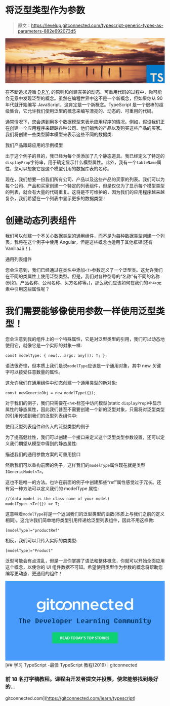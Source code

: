 # 将泛型类型作为参数

> 原文：<https://levelup.gitconnected.com/typescript-generic-types-as-parameters-882e692073d5>

![](img/ef55b752a742223cf1d3670c00dd6a9a.png)

在不断追求遵循 [D.R.Y.](https://en.wikipedia.org/wiki/Don%27t_repeat_yourself) 的原则和创建完美的动态、可重用代码的过程中，你可能会无意中发现泛型的概念。虽然在编程世界中这不是一个新概念，但如果你从 90 年代就开始编写 JavaScript，这肯定是一个新概念。TypeScript 是一个很棒的超级集合，它允许我们使用泛型的概念来编写漂亮的、动态的、可重用的代码。

通常情况下，您会遇到用多个数据模型来表示应用程序的情况。例如，假设我们正在创建一个应用程序来跟踪各种公司、他们销售的产品以及购买这些产品的买家。我们将创建一些类型脚本模型来表示这些不同的数据类:

我们产品跟踪应用的示例模型

出于这个例子的目的，我已经为每个类添加了几个静态道具。我已经定义了特定的`displayProp`字符串，用于确定显示什么模型属性。此外，我有一个`tableName`属性，您可以想象它是这个模型引用的数据库表的名称。

现在，我们想要一份我们所有公司、产品以及这些产品的买家的列表。我们可以为每个公司、产品和买家创建一个特定的列表组件，但是仅仅为了显示每个模型类型的列表，就会有大量的代码重复。这将是不可维护的，因为我们的应用程序越来越复杂，我们希望在一个列表中显示更多的数据类型！

# 创建动态列表组件

我们可以创建一个不关心数据类型的通用组件，而不是为每种数据类型创建一个列表。我将在这个例子中使用 Angular，但是这些概念也适用于其他框架(还有 VanillaJS！).

通用列表组件

您会注意到，我们已经通过在类名中添加`<T>`参数定义了一个泛型类。这允许我们在不同的类属性上使用泛型类型。但是，我们对各种型号的“名称”有不同的名称(例如，产品名称、公司名称、买方名称等。)，那么我们应该如何在我们的`<h4>`元素中引用这些属性呢？

# 我们需要能够像使用参数一样使用泛型类型！

您会注意到我的组件上的一个特殊属性，它是对泛型类型的引用，我们可以动态地使用它，就像它是一个实际的对象一样:

```
const modelType: { new(...args: any[]): T; };
```

语法很奇怪，但本质上我们是说`modelType`应该是一个通用对象，其中 new 关键字可以接受任意数量的属性。

这允许我们在通用组件中动态创建一个通用类型的新对象:

```
const newGenericObj = new modelType({});
```

对于我们的例子，我们只需要在`<h4>`标签中访问模型(static `displayProp`)中显示属性的静态属性，因此我们甚至不需要创建一个新的泛型对象，只需将对泛型类型的引用传递到我们的泛型列表组件中:

使用泛型列表组件和传入的泛型类型的例子

为了提高健壮性，我们可以创建一个接口来定义这个泛型类型参数设置，还可以定义我们期望从模型中得到的静态属性:

描述我们的通用参数方案的可重用接口

然后我们可以重构前面的例子，这样我们的`modelType`属性现在就是类型`IGenericModel<T>`。

这也不是唯一的方法。也许在前面的例子中创建那些“ref”属性感觉过于冗长。还有另一种方法可以定义我们的 modelType 属性:

```
//(data model is the class name of your model)
modelType: <T>({}) => T;
```

这意味着`modelType`将是一个返回我们的泛型类型的函数(本质上与我们之前的定义相同)。这允许我们简单地将类型引用传递给泛型列表组件，因此不用这样做:

```
[modelType]="productRef"
```

相反，我们可以只传入实际的类类型:

```
[modelType]="Product"
```

泛型可能会有点混乱，但是一旦你掌握了语法和整体概念，你就可以开始全面应用这个概念，以使你的 UI 组件数据不可知。希望使用类型作为参数的概念将帮助您编写更动态、更通用的组件！

[![](img/ff5028ba5a0041d2d76d2a155f00f05e.png)](https://levelup.gitconnected.com/)[](https://gitconnected.com/learn/typescript) [## 学习 TypeScript -最佳 TypeScript 教程(2019) | gitconnected

### 前 18 名打字稿教程。课程由开发者提交并投票，使您能够找到最好的…

gitconnected.com](https://gitconnected.com/learn/typescript)
